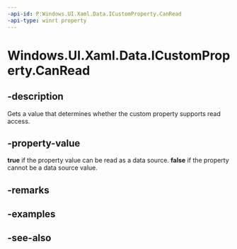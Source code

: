 ```yaml
---
-api-id: P:Windows.UI.Xaml.Data.ICustomProperty.CanRead
-api-type: winrt property
---
```


<!-- Property syntax
public bool CanRead { get; }
-->

# Windows.UI.Xaml.Data.ICustomProperty.CanRead

## -description
Gets a value that determines whether the custom property supports read access.



## -property-value
**true** if the property value can be read as a data source. **false** if the property cannot be a data source value.

## -remarks

## -examples

## -see-also

